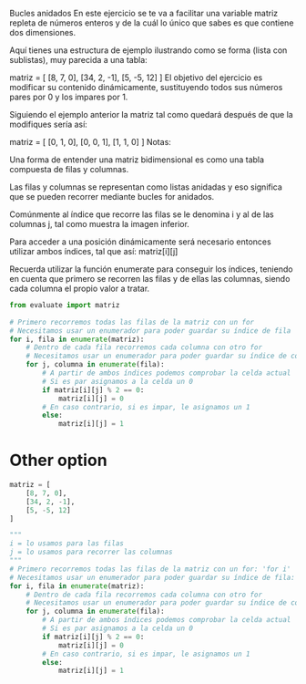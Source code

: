 Bucles anidados
En este ejercicio se te va a facilitar una variable matriz repleta de números enteros y de la cuál lo único que sabes es que contiene dos dimensiones.

Aquí tienes una estructura de ejemplo ilustrando como se forma (lista con sublistas), muy parecida a una tabla:

matriz = [
    [8,  7,  0],
    [34, 2, -1],
    [5, -5, 12]
]
El objetivo del ejercicio es modificar su contenido dinámicamente, sustituyendo todos sus números pares por 0 y los impares por 1.

Siguiendo el ejemplo anterior la matriz tal como quedará después de que la modifiques sería así:

matriz = [
    [0, 1, 0],
    [0, 0, 1],
    [1, 1, 0]
]
Notas:

Una forma de entender una matriz bidimensional es como una tabla compuesta de filas y columnas.

Las filas y columnas se representan como listas anidadas y eso significa que se pueden recorrer mediante bucles for anidados.

Comúnmente al índice que recorre las filas se le denomina i y al de las columnas j, tal como muestra la imagen inferior.

Para acceder a una posición dinámicamente será necesario entonces utilizar ambos índices, tal que así: matriz[i][j]

Recuerda utilizar la función enumerate para conseguir los índices, teniendo en cuenta que primero se recorren las filas y de ellas las columnas, siendo cada columna el propio valor a tratar.


```python
from evaluate import matriz
 
# Primero recorremos todas las filas de la matriz con un for
# Necesitamos usar un enumerador para poder guardar su índice de fila
for i, fila in enumerate(matriz):
    # Dentro de cada fila recorremos cada columna con otro for
    # Necesitamos usar un enumerador para poder guardar su índice de columna
    for j, columna in enumerate(fila):
        # A partir de ambos índices podemos comprobar la celda actual
        # Si es par asignamos a la celda un 0
        if matriz[i][j] % 2 == 0:
            matriz[i][j] = 0
        # En caso contrario, si es impar, le asignamos un 1
        else:
            matriz[i][j] = 1
```
# Other option
```python
matriz = [
    [8, 7, 0],
    [34, 2, -1],
    [5, -5, 12]
]

"""
i = lo usamos para las filas
j = lo usamos para recorrer las columnas
"""
# Primero recorremos todas las filas de la matriz con un for: 'for i'
# Necesitamos usar un enumerador para poder guardar su índice de fila: 'fila in enumerate'
for i, fila in enumerate(matriz):
    # Dentro de cada fila recorremos cada columna con otro for
    # Necesitamos usar un enumerador para poder guardar su índice de columna
    for j, columna in enumerate(fila):
        # A partir de ambos índices podemos comprobar la celda actual
        # Si es par asignamos a la celda un 0
        if matriz[i][j] % 2 == 0:
            matriz[i][j] = 0
        # En caso contrario, si es impar, le asignamos un 1
        else:
            matriz[i][j] = 1
```
